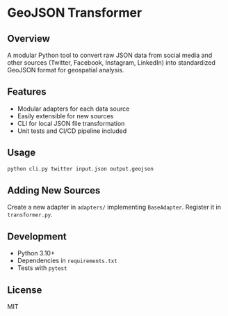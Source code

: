 # GeoJSON Transformer

## Overview
A modular Python tool to convert raw JSON data from social media and other sources (Twitter, Facebook, Instagram, LinkedIn) into standardized GeoJSON format for geospatial analysis.

## Features
- Modular adapters for each data source
- Easily extensible for new sources
- CLI for local JSON file transformation
- Unit tests and CI/CD pipeline included

## Usage
```bash
python cli.py twitter input.json output.geojson
```

## Adding New Sources
Create a new adapter in `adapters/` implementing `BaseAdapter`. Register it in `transformer.py`.

## Development
- Python 3.10+
- Dependencies in `requirements.txt`
- Tests with `pytest`

## License
MIT
